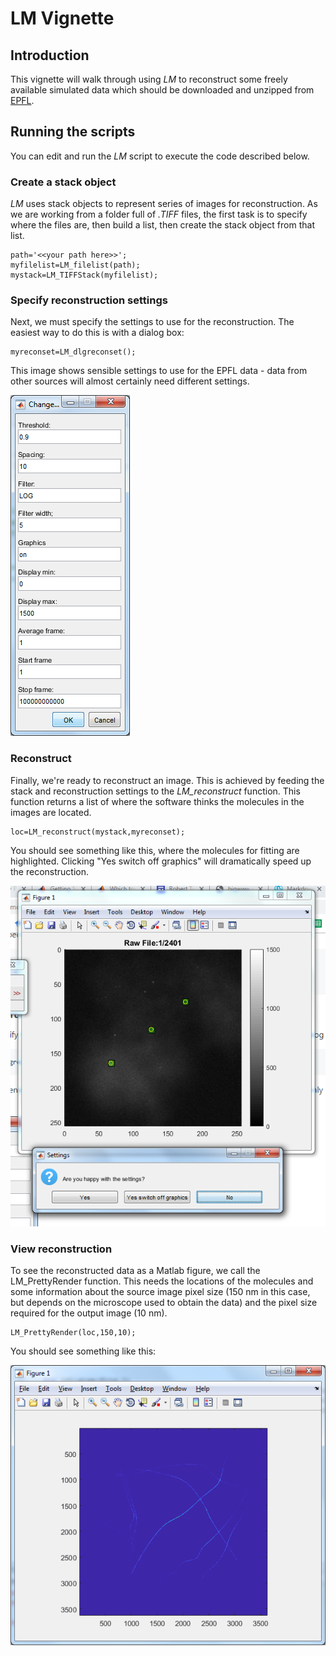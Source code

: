 # LM Vignette

## Introduction

This vignette will walk through using *LM* to reconstruct some freely available simulated data which should be downloaded and unzipped from [EPFL](http://bigwww.epfl.ch/smlm/challenge2013/datasets/Tubulins_I/index.html).

## Running the scripts

You can edit and run the *LM* script to execute the code described below.

### Create a stack object

*LM* uses stack objects to represent series of images for reconstruction. As we are working from a folder full of *.TIFF* files, the first task is to specify where the files are, then build a list, then create the stack object from that list.


```
path='<<your path here>>';
myfilelist=LM_filelist(path);
mystack=LM_TIFFStack(myfilelist);
```

### Specify reconstruction settings

Next, we must specify the settings to use for the reconstruction. The easiest way to do this is with a dialog box:

```
myreconset=LM_dlgreconset();
```

This image shows sensible settings to use for the EPFL data - data from other sources will almost certainly need different settings.

![Reconstruction Settings Dialog](reconset_dialog.png "Reconstruction Settings Dialog")

### Reconstruct

Finally, we're ready to reconstruct an image. This is achieved by feeding the stack and reconstruction settings to the *LM_reconstruct* function. This function returns a list of where the software thinks the molecules in the images are located.

```
loc=LM_reconstruct(mystack,myreconset);
```

You should see something like this, where the molecules for fitting are highlighted. Clicking "Yes switch off graphics" will dramatically speed up the reconstruction.

![During Reconstruction](reconstruction_in_progress.png "During Reconstruction")

### View reconstruction

To see the reconstructed data as a Matlab figure, we call the LM_PrettyRender function. This needs the locations of the molecules and some information about the source image pixel size (150 nm in this case, but depends on the microscope used to obtain the data) and the pixel size required for the output image (10 nm).

```
LM_PrettyRender(loc,150,10);
```

You should see something like this:

![Reconstructed Image](reconstruction_eg.png "Reconstructed Image")